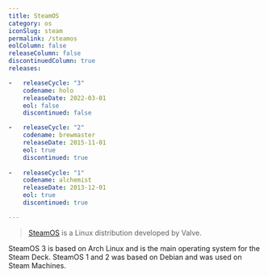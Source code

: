 ```yaml
---
title: SteamOS
category: os
iconSlug: steam
permalink: /steamos
eolColumn: false
releaseColumn: false
discontinuedColumn: true
releases:

-   releaseCycle: "3"
    codename: holo
    releaseDate: 2022-03-01
    eol: false
    discontinued: false

-   releaseCycle: "2"
    codename: brewmaster
    releaseDate: 2015-11-01
    eol: true
    discontinued: true
    
-   releaseCycle: "1"
    codename: alchemist
    releaseDate: 2013-12-01
    eol: true
    discontinued: true

---
```


> [SteamOS](https://store.steampowered.com/steamos) is a Linux distribution developed by Valve.

SteamOS 3 is based on Arch Linux and is the main operating system for the Steam Deck.
SteamOS 1 and 2 was based on Debian and was used on Steam Machines.

